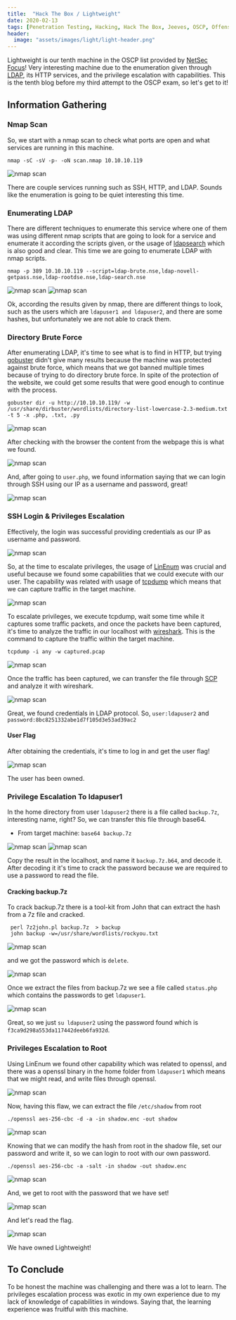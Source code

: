 ```yaml
---
title:  "Hack The Box / Lightweight"
date: 2020-02-13
tags: [Penetration Testing, Hacking, Hack The Box, Jeeves, OSCP, Offensive Security]
header: 
  image: "assets/images/light/light-header.png"
---
```

Lightweight is our tenth machine in the OSCP list provided by [NetSec Focus](https://www.netsecfocus.com/)! Very interesting machine due to the enumeration given through [LDAP](https://en.wikipedia.org/wiki/Lightweight_Directory_Access_Protocol), its HTTP services, and the privilege escalation with capabilities. This is the tenth blog before my third attempt to the OSCP exam, so let's get to it!


## Information Gathering


### Nmap Scan
So, we start with a nmap scan to check what ports are open and what services are running in this machine.
```
nmap -sC -sV -p- -oN scan.nmap 10.10.10.119
```
<img src="{{ site.url }}{{ site.baseurl }}/assets/images/light/nmap.png" alt="nmap scan">

There are couple services running such as SSH, HTTP, and LDAP. Sounds like the enumeration is going to be quiet interesting this time. 

### Enumerating LDAP

There are different techniques to enumerate this service where one of them was using different nmap scripts that are going to look for a service and enumerate it according the scripts given, or the usage of [ldapsearch](https://linux.die.net/man/1/ldapsearch) which is also good and clear. This time we are going to enumerate LDAP with nmap scripts.
```
nmap -p 389 10.10.10.119 --script=ldap-brute.nse,ldap-novell-getpass.nse,ldap-rootdse.nse,ldap-search.nse
```
<img src="{{ site.url }}{{ site.baseurl }}/assets/images/light/nmap1.png" alt="nmap scan">
<img src="{{ site.url }}{{ site.baseurl }}/assets/images/light/nmap2.png" alt="nmap scan">

Ok, according the results given by nmap, there are different things to look, such as the users which are ```ldapuser1 and ldapuser2```, and there are some hashes, but unfortunately we are not able to crack them.

### Directory Brute Force

After enumerating LDAP, it's time to see what is to find in HTTP, but trying [gobuster](https://github.com/OJ/gobuster) didn't give many results because the machine was protected against brute force, which means that we got banned multiple times because of trying to do directory brute force. In spite of the protection of the website, we could get some results that were good enough to continue with the process. 
```
gobuster dir -u http://10.10.10.119/ -w /usr/share/dirbuster/wordlists/directory-list-lowercase-2.3-medium.txt -t 5 -x .php, .txt, .py
```
<img src="{{ site.url }}{{ site.baseurl }}/assets/images/light/godir.png" alt="nmap scan">

After checking with the browser the content from the webpage this is what we found. 

<img src="{{ site.url }}{{ site.baseurl }}/assets/images/light/browser.png" alt="nmap scan">

And, after going to ```user.php```, we found information saying that we can login through SSH using our IP as a username and password, great!

<img src="{{ site.url }}{{ site.baseurl }}/assets/images/light/brow-info.png" alt="nmap scan">

### SSH Login & Privileges Escalation

Effectively, the login was successful providing credentials as our IP as username and password.

<img src="{{ site.url }}{{ site.baseurl }}/assets/images/light/kinda.png" alt="nmap scan">

So, at the time to escalate privileges, the usage of [LinEnum](https://github.com/rebootuser/LinEnum) was crucial and useful because we found some capabilities that we could execute with our user. The capability was related with usage of [tcpdump](https://www.tcpdump.org/) which means that we can capture traffic in the target machine. 

<img src="{{ site.url }}{{ site.baseurl }}/assets/images/light/privesc.png" alt="nmap scan">

To escalate privileges, we execute tcpdump, wait some time while it captures some traffic packets, and once the packets have been captured, it's time to analyze the traffic in our localhost with [wireshark](https://www.wireshark.org/). This is the command to capture the traffic within the target machine.

```
tcpdump -i any -w captured.pcap 
```
<img src="{{ site.url }}{{ site.baseurl }}/assets/images/light/tcpdump.png" alt="nmap scan">


Once the traffic has been captured, we can transfer the file through [SCP](https://linuxize.com/post/how-to-use-scp-command-to-securely-transfer-files/) and analyze it with wireshark.

<img src="{{ site.url }}{{ site.baseurl }}/assets/images/light/wireshark.png" alt="nmap scan">

Great, we found credentials in LDAP protocol. So, ```user:ldapuser2``` and ```password:8bc8251332abe1d7f105d3e53ad39ac2```

#### User Flag 

After obtaining the credentials, it's time to log in and get the user flag!

<img src="{{ site.url }}{{ site.baseurl }}/assets/images/light/user-flag.png" alt="nmap scan">

The user has been owned. 

### Privilege Escalation To ldapuser1

In the home directory from user ```ldapuser2``` there is a file called ```backup.7z```, interesting name, right? So, we can transfer this file through base64.

- From target machine: ``` base64 backup.7z ```
<img src="{{ site.url }}{{ site.baseurl }}/assets/images/light/base.png" alt="nmap scan">
<img src="{{ site.url }}{{ site.baseurl }}/assets/images/light/base2.png" alt="nmap scan">

Copy the result in the localhost, and name it ```backup.7z.b64```, and decode it. After decoding it it's time to crack the password because we are required to use a password to read the file.

#### Cracking backup.7z

To crack backup.7z there is a tool-kit from John that can extract the hash from a 7z file and cracked. 

```
 perl 7z2john.pl backup.7z  > backup
 john backup -w=/usr/share/wordlists/rockyou.txt
```
<img src="{{ site.url }}{{ site.baseurl }}/assets/images/light/7z-crack.png" alt="nmap scan">

and we got the password which is ```delete```.

<img src="{{ site.url }}{{ site.baseurl }}/assets/images/light/decom.png" alt="nmap scan">

Once we extract the files from backup.7z we see a file called ```status.php``` which contains the passwords to get ```ldapuser1```. 

<img src="{{ site.url }}{{ site.baseurl }}/assets/images/light/status-password.png" alt="nmap scan">

Great, so we just ```su ldapuser2``` using the password found which is ```f3ca9d298a553da117442deeb6fa932d```.

### Privileges Escalation to Root

Using LinEnum we found other capability which was related to openssl, and there was a openssl binary in the home folder from ```ldapuser1``` which means that we might read, and write files through openssl. 

<img src="{{ site.url }}{{ site.baseurl }}/assets/images/light/priv-esc.png" alt="nmap scan">

Now, having this flaw, we can extract the file ```/etc/shadow``` from root
```
./openssl aes-256-cbc -d -a -in shadow.enc -out shadow
```
<img src="{{ site.url }}{{ site.baseurl }}/assets/images/light/cat-shadow.png" alt="nmap scan">

Knowing that we can modify the hash from root in the shadow file, set our password and write it, so we can login to root with our own password.
```
./openssl aes-256-cbc -a -salt -in shadow -out shadow.enc
```
<img src="{{ site.url }}{{ site.baseurl }}/assets/images/light/coffee-pass.png" alt="nmap scan">

And, we get to root with the password that we have set!

<img src="{{ site.url }}{{ site.baseurl }}/assets/images/light/root.png" alt="nmap scan">

And let's read the flag.

<img src="{{ site.url }}{{ site.baseurl }}/assets/images/light/root-flag.png" alt="nmap scan">

We have owned Lightweight!

## To Conclude

To be honest the machine was challenging and there was a lot to learn. The privileges escalation process was exotic in my own experience due to my lack of knowledge of capabilities in windows. Saying that, the learning experience was fruitful with this machine. 




